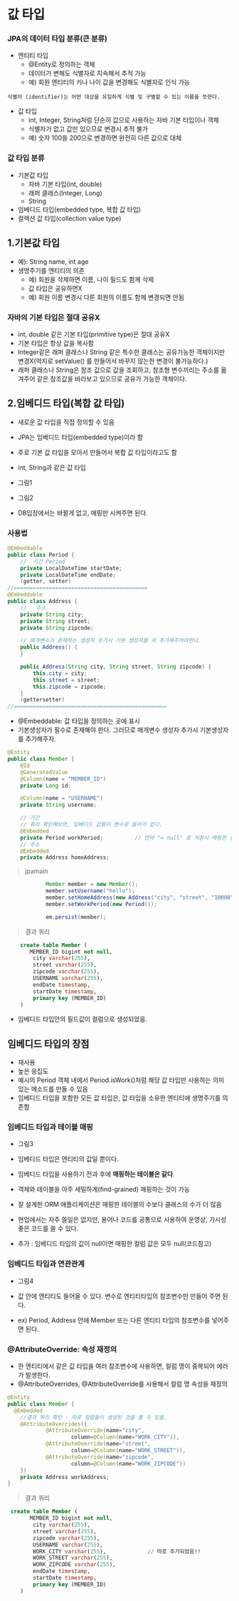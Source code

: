 # 값 타입

### JPA의 데이터 타입 분류(큰 분류)
+ 엔티티 타입
  - @Entity로 정의하는 객체
  - 데이터가 변해도 식별자로 지속해서 추적 가능
  - 예) 회원 엔티티의 키나 나이 값을 변경해도 식별자로 인식 가능
```
식별자 (identifier)는 어떤 대상을 유일하게 식별 및 구별할 수 있는 이름을 뜻한다. 
```
+ 값 타입
  - int, Integer, String처럼 단순히 값으로 사용하는 자바 기본 타입이나 객체
  - 식별자가 없고 값만 있으므로 변경시 추적 불가
  - 예) 숫자 100을 200으로 변경하면 완전히 다른 값으로 대체

### 값 타입 분류
+ 기본값 타입
  - 자바 기본 타입(int, double) 
  - 래퍼 클래스(Integer, Long) 
  - String 
+ 임베디드 타입(embedded type, 복합 값 타입) 
+ 컬렉션 값 타입(collection value type)

## 1.기본값 타입
+ 예): String name, int age 
+ 생명주기를 엔티티의 의존
  - 예) 회원을 삭제하면 이름, 나이 필드도 함께 삭제
  - 값 타입은 공유하면X 
  - 예) 회원 이름 변경시 다른 회원의 이름도 함께 변경되면 안됨

### 자바의 기본 타입은 절대 공유X
+ int, double 같은 기본 타입(primitive type)은 절대 공유X 
+ 기본 타입은 항상 값을 복사함
+ Integer같은 래퍼 클래스나 String 같은 특수한 클래스는 공유가능한 객체이지만 변경X(억지로 setValue() 를 만들어서 바꾸지 않는한 변경이 불가능하다.)
+ 래퍼 클래스나 String은 참조 값으로 값을 조회하고, 참조형 변수끼리는 주소를 옮겨주어 같은 참조값을 바라보고 있으므로 공유가 가능한 객체이다.

## 2.임베디드 타입(복합 값 타입)
+ 새로운 값 타입을 직접 정의할 수 있음
+ JPA는 임베디드 타입(embedded type)이라 함
+ 주로 기본 값 타입을 모아서 만들어서 복합 값 타입이라고도 함
+ int, String과 같은 값 타입
+ 그림1
+ 그림2

+ DB입장에서는 바뀔게 없고, 매핑만 시켜주면 된다.
### 사용법
```java
@Embeddable
public class Period {
    //  기간 Period
    private LocalDateTime startDate;
    private LocalDateTime endDate;
    (getter, setter)
//==========================================
@Embeddable
public class Address {
    //   주소
    private String city;
    private String street;
    private String zipcode;

    // 매개변수가 존재하는 생성자 추가시 기본 생성자를 꼭 추가해주어야한다.
    public Address() {
    }

    public Address(String city, String street, String zipcode) {
        this.city = city;
        this.street = street;
        this.zipcode = zipcode;
    }
    (gettersetter)
//================================================
```
+ @Embeddable: 값 타입을 정의하는 곳에 표시
+ 기본생성자가 필수로 존재해야 한다. 그러므로 매개변수 생성자 추가시 기본생성자를 추가해주자.
```java
@Entity
public class Member {
    @Id
    @GeneratedValue
    @Column(name = "MEMBER_ID")
    private Long id;

    @Column(name = "USERNAME")
    private String username;

    // 기간
    // 쿼리 확인해보면, 임베디드 값들이 변수로 들어가 있다.
    @Embedded
    private Period workPeriod;          // 만약 "= null" 로 저장시 매핑한 컬럼에도 전부 null이 들어감.
    // 주소
    @Embedded
    private Address homeAddress;
```
> jpamain
```java
            Member member = new Member();
            member.setUsername("hello");
            member.setHomeAddress(new Address("city", "street", "10000"));
            member.setWorkPeriod(new Period());

            em.persist(member);
```
> 결과 쿼리
```sql
    create table Member (
       MEMBER_ID bigint not null,
        city varchar(255),
        street varchar(255),
        zipcode varchar(255),
        USERNAME varchar(255),
        endDate timestamp,
        startDate timestamp,
        primary key (MEMBER_ID)
    )
```
+ 임베디드 타입안의 필드값이 컬럼으로 생성되었음.

## 임베디드 타입의 장점
+ 재사용
+ 높은 응집도
+ 예시의 Period 객체 내에서 Period.isWork()처럼 해당 값 타입만 사용하는 의미 있는 메소드를 만들 수 있음
+ 임베디드 타입을 포함한 모든 값 타입은, 값 타입을 소유한 엔티티에 생명주기를 의존함

### 임베디드 타입과 테이블 매핑
+ 그림3

+ 임베디드 타입은 엔티티의 값일 뿐이다. 
+ 임베디드 타입을 사용하기 전과 후에 **매핑하는 테이블은 같다**. 
+ 객체와 테이블을 아주 세밀하게(find-grained) 매핑하는 것이 가능
+ 잘 설계한 ORM 애플리케이션은 매핑한 테이블의 수보다 클래스의 수가 더 많음
+ 현업에서는 자주 쓸일은 없지만, 용어나 코드를 공통으로 사용하여 운영상, 가시성좋은 코드를 쓸 수 있다.
+ 추가 : 임베디드 타입의 값이 null이면 매핑한 컬럼 값은 모두 null(코드참고)

### 임베디드 타입과 연관관계
+ 그림4

+ 값 안에 엔티티도 들어올 수 있다. 변수로 엔티티타입의 참조변수만 만들어 주면 된다.
+ ex) Period, Address 안에 Member 또는 다른 엔티티 타입의 참조변수를 넣어주면 된다.

### @AttributeOverride: 속성 재정의
+ 한 엔티티에서 같은 값 타입을 여러 참조변수에 사용하면, 컬럼 명이 중복되어 에러가 발생한다.
+ @AttributeOverrides, @AttributeOverride를 사용해서 컬럼 명 속성을 재정의
```java
@Entity
public class Member {
  @Embedded
    //결과 쿼리 확인 - 따로 컬럼들이 생성된 것을 볼 수 있음.
    @AttributeOverrides({
            @AttributeOverride(name="city",
                    column=@Column(name="WORK_CITY")),
            @AttributeOverride(name="street",
                    column=@Column(name="WORK_STREET")),
            @AttributeOverride(name="zipcode",
                    column=@Column(name="WORK_ZIPCODE"))
    })
    private Address workAddress;
}
```
> 결과 쿼리
```sql
 create table Member (
       MEMBER_ID bigint not null,
        city varchar(255),
        street varchar(255),
        zipcode varchar(255),
        USERNAME varchar(255),
        WORK_CITY varchar(255),             // 따로 추가되었음!!
        WORK_STREET varchar(255),
        WORK_ZIPCODE varchar(255),
        endDate timestamp,
        startDate timestamp,
        primary key (MEMBER_ID)
    )
```
